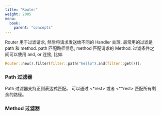 ```yaml
---
title: "Router"
weight: 2005
menu:
  book:
    parent: "concepts"
---
```



Router 用于过滤请求, 然后将请求发送给不同的 Handler 处理.
最常用的过滤是 path 和 method. path 匹配路径信息; method 匹配请求的 Method.
过滤条件之间可以使用 and, or 连接, 比如:

```rust
Router::new().filter(filter::path("hello").and(filter::get()));
```

### Path 过滤器
Path 过滤器支持正则表达式匹配。
可以通过 <*rest> 或者 <**rest> 匹配所有剩余的路径。

### Method 过滤器